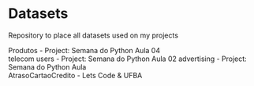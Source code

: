 # Datasets
Repository to place all datasets used on my projects

Produtos - Project: Semana do Python Aula 04  
telecom users - Project: Semana do Python Aula 02
advertising - Project: Semana do Python Aula  
AtrasoCartaoCredito - Lets Code & UFBA
